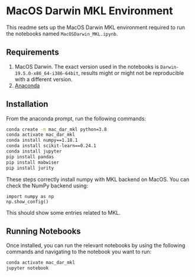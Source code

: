 # MacOS Darwin MKL Environment

This readme sets up the MacOS Darwin MKL environment required to run the notebooks named `MacOSDarwin_MKL.ipynb`.

## Requirements
1. MacOS Darwin. The exact version used in the notebooks is `Darwin-19.5.0-x86_64-i386-64bit`, results might or might not be reproducible with a different version.
2. [Anaconda](https://www.anaconda.com/)

## Installation
From the anaconda prompt, run the following commands:

```bash
conda create -n mac_dar_mkl python=3.8
conda activate mac_dar_mkl
conda install numpy==1.18.1
conda install scikit-learn==0.24.1
conda install jupyter
pip install pandas
pip install mabwiser
pip install jurity
```

These steps correctly install numpy with MKL backend on MacOS. You can check the NumPy backend using:
```
import numpy as np
np.show_config()
```
This should show some entries related to MKL.

## Running Notebooks
Once installed, you can run the relevant notebooks by using the following commands and navigating to the notebook you want to run:

```bash
conda activate mac_dar_mkl
jupyter notebook
```
